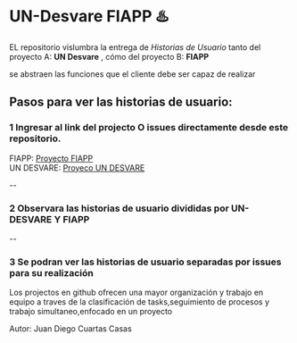# UN-Desvare FIAPP ♨️
EL repositorio vislumbra la entrega de *Historias de Usuario* tanto del proyecto A: **UN Desvare** , cómo del proyecto B: **FIAPP**

se abstraen las funciones que el cliente debe ser capaz de realizar 

## Pasos para ver las historias de usuario:

 
### **1** Ingresar al link del projecto O issues directamente desde este repositorio. 

FIAPP: <a href="https://github.com/users/MaurooC12/projects/5">Proyecto FIAPP</a>
<br>
UN DESVARE: <a href= "https://github.com/users/MaurooC12/projects/3">Proyeco UN DESVARE</a>

--
### **2** Observara las historias de usuario divididas por UN-DESVARE Y FIAPP
--
### **3** Se podran ver las historias de usuario separadas por issues para su realización

Los projectos en github ofrecen una mayor organización y trabajo en equipo a traves de la clasificación de tasks,seguimiento de procesos y trabajo simultaneo,enfocado en un proyecto 




Autor: Juan Diego Cuartas Casas

